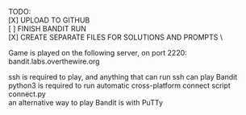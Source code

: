 
TODO: \
 [X] UPLOAD TO GITHUB \
 [ ] FINISH BANDIT RUN \
 [X] CREATE SEPARATE FILES FOR SOLUTIONS AND PROMPTS \

 Game is played on the following server, on port 2220: \
 bandit.labs.overthewire.org 

 ssh is required to play, and anything that can run ssh can play Bandit \
 python3 is required to run automatic cross-platform connect script connect.py \
 an alternative way to play Bandit is with PuTTy 
